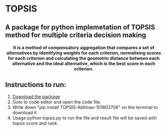 # TOPSIS

## A package for python implemetation of TOPSIS method for multiple criteria decision making

<p align="center">
<h4 align="center">It is a method of compensatory aggregation that compares a set of alternatives by identifying weights for each criterion, normalising scores for each criterion and calculating the geometric distance between each alternative and the ideal alternative, which is the best score in each criterion.</h4>
</p>

## Instructions to run:
1. [Download the package](https://pypi.org/project/TOPSIS-Abhinav-101803706/)
2. Goto to code editor and open the code file. 
3. Write down "pip install TOPSIS-Abhinav-101803706" on the terminal to download it 
4. Usage python topsis.py <InputDataFile> <Weights> <Impacts> <ResultFileName> to run the file and result file will be saved with topsis score and rank.

